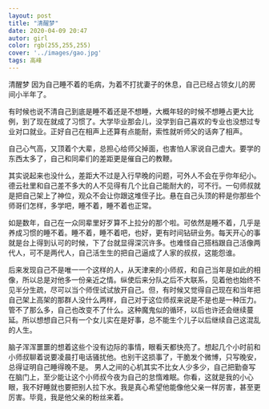 ```yaml
---
layout: post
title: "清醒梦"
date: 2020-04-09 20:47
autor: girl
color: rgb(255,255,255)
cover: '../images/gao.jpg'
tags: 高峰
---
```

清醒梦
因为自己睡不着的毛病，为着不打扰妻子的休息，自己已经占领女儿的房间小半年了。

有时候也说不清自己到底是睡不着还是不想睡，大概年轻的时候不想睡占更大比例，到了现在就成了习惯了。大学毕业那会儿，没学到自己喜欢的专业也没想过专业对口就业。正好自己在相声上还算有点能耐，索性就听师父的话奔了相声。

自己心气高，又顶着个大辈，总担心给师父掉面，也害怕人家说自己虚大。要学的东西太多了，自己和同辈们的差距更是催自己的教鞭。

其实说起来也没什么，差距大不过是入行早晚的问题，可外人不会在乎你年纪小。德云社里和自己差不多大的人不见得有几个比自己能耐大的，可不行。一句师叔就是把自己架上了神位，观众不会让你跟这堆侄子比。悬在自己头顶的秤是你那些个师哥们怎样，多学吧，睡不着，睡不着也正常。

如是数年，自己在一众同辈里好歹算不上拉分的那个啦。可依然是睡不着，几乎是养成习惯的睡不着。睡不着，睡不着吧，也好，更有时间钻研业务。每天开心的事就是台上得到认可的时候，下了台就显得深沉许多。也难怪自己搭档跟自己活像两代人，可不是两代人，自己活生生的把自己逼成了人家的叔叔，这能怨谁。

后来发现自己不是唯一一个这样的人，从天津来的小师叔，和自己当年是如此的相像，所以总是对他多一份亲近之情。纵使后来分队之后不大联系，见着他也始终不见半分生疏，尽可以当个师侄试试放开自己。但，有时候又觉得自己现在和当年把自己架上高架的那群人没什么两样，自己对于这位师叔来说是不是也是一种压力。管不了那么多，自己也改变不了什么。这种魔鬼似的循环，以后也许还会继续蔓延。所以想想自己只有一个女儿实在是好事，总不能生个儿子以后继续自己这混乱的人生。

脑子浑浑噩噩的想着这些个没有边际的事情，眼看天都快亮了。想起几个小时前和小师叔聊着说要凌晨打电话骚扰他。也别干这损事了，干脆发个微博，只写晚安，总得证明自己睡得晚不是。
男人之间的心机其实不比女人少多少，自己把勤奋写在脑门上，至少能让这个小师叔今夜为自己的怠惰难眠。你看，这就是我的小心眼，我不好睡就也要把别人拉下水。我是真心希望他能像他父亲一样厉害，甚至更厉害。毕竟，我是他父亲的粉丝来着。
